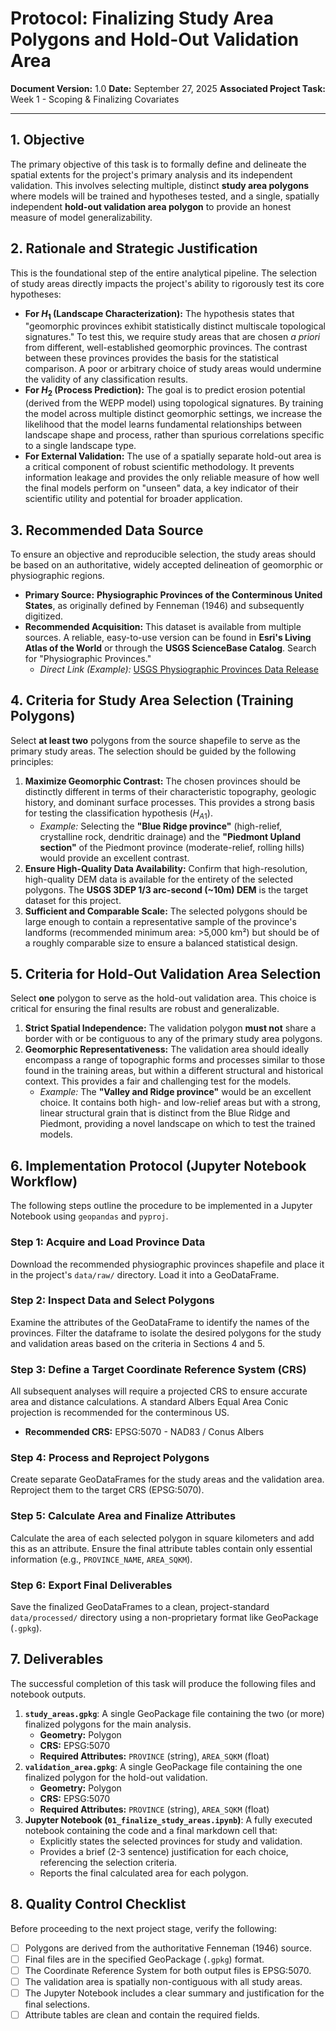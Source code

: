# Protocol: Finalizing Study Area Polygons and Hold-Out Validation Area

**Document Version:** 1.0
**Date:** September 27, 2025
**Associated Project Task:** Week 1 - Scoping & Finalizing Covariates

---

## 1. Objective

The primary objective of this task is to formally define and delineate the spatial extents for the project's primary analysis and its independent validation. This involves selecting multiple, distinct **study area polygons** where models will be trained and hypotheses tested, and a single, spatially independent **hold-out validation area polygon** to provide an honest measure of model generalizability.

## 2. Rationale and Strategic Justification

This is the foundational step of the entire analytical pipeline. The selection of study areas directly impacts the project's ability to rigorously test its core hypotheses:

* **For $H_1$ (Landscape Characterization):** The hypothesis states that "geomorphic provinces exhibit statistically distinct multiscale topological signatures." To test this, we require study areas that are chosen *a priori* from different, well-established geomorphic provinces. The contrast between these provinces provides the basis for the statistical comparison. A poor or arbitrary choice of study areas would undermine the validity of any classification results.
* **For $H_2$ (Process Prediction):** The goal is to predict erosion potential (derived from the WEPP model) using topological signatures. By training the model across multiple distinct geomorphic settings, we increase the likelihood that the model learns fundamental relationships between landscape shape and process, rather than spurious correlations specific to a single landscape type.
* **For External Validation:** The use of a spatially separate hold-out area is a critical component of robust scientific methodology. It prevents information leakage and provides the only reliable measure of how well the final models perform on "unseen" data, a key indicator of their scientific utility and potential for broader application.

## 3. Recommended Data Source

To ensure an objective and reproducible selection, the study areas should be based on an authoritative, widely accepted delineation of geomorphic or physiographic regions.

* **Primary Source:** **Physiographic Provinces of the Conterminous United States**, as originally defined by Fenneman (1946) and subsequently digitized.
* **Recommended Acquisition:** This dataset is available from multiple sources. A reliable, easy-to-use version can be found in **Esri's Living Atlas of the World** or through the **USGS ScienceBase Catalog**. Search for "Physiographic Provinces."
    * *Direct Link (Example):* [USGS Physiographic Provinces Data Release](https://www.sciencebase.gov/catalog/item/504108bde4b04b8a0323998b)

## 4. Criteria for Study Area Selection (Training Polygons)

Select **at least two** polygons from the source shapefile to serve as the primary study areas. The selection should be guided by the following principles:

1.  **Maximize Geomorphic Contrast:** The chosen provinces should be distinctly different in terms of their characteristic topography, geologic history, and dominant surface processes. This provides a strong basis for testing the classification hypothesis ($H_{A1}$).
    * *Example:* Selecting the **"Blue Ridge province"** (high-relief, crystalline rock, dendritic drainage) and the **"Piedmont Upland section"** of the Piedmont province (moderate-relief, rolling hills) would provide an excellent contrast.
2.  **Ensure High-Quality Data Availability:** Confirm that high-resolution, high-quality DEM data is available for the entirety of the selected polygons. The **USGS 3DEP 1/3 arc-second (~10m) DEM** is the target dataset for this project.
3.  **Sufficient and Comparable Scale:** The selected polygons should be large enough to contain a representative sample of the province's landforms (recommended minimum area: >5,000 km²) but should be of a roughly comparable size to ensure a balanced statistical design.

## 5. Criteria for Hold-Out Validation Area Selection

Select **one** polygon to serve as the hold-out validation area. This choice is critical for ensuring the final results are robust and generalizable.

1.  **Strict Spatial Independence:** The validation polygon **must not** share a border with or be contiguous to any of the primary study area polygons.
2.  **Geomorphic Representativeness:** The validation area should ideally encompass a range of topographic forms and processes similar to those found in the training areas, but within a different structural and historical context. This provides a fair and challenging test for the models.
    * *Example:* The **"Valley and Ridge province"** would be an excellent choice. It contains both high- and low-relief areas but with a strong, linear structural grain that is distinct from the Blue Ridge and Piedmont, providing a novel landscape on which to test the trained models.

## 6. Implementation Protocol (Jupyter Notebook Workflow)

The following steps outline the procedure to be implemented in a Jupyter Notebook using `geopandas` and `pyproj`.

### Step 1: Acquire and Load Province Data

Download the recommended physiographic provinces shapefile and place it in the project's `data/raw/` directory. Load it into a GeoDataFrame.

### Step 2: Inspect Data and Select Polygons

Examine the attributes of the GeoDataFrame to identify the names of the provinces. Filter the dataframe to isolate the desired polygons for the study and validation areas based on the criteria in Sections 4 and 5.

### Step 3: Define a Target Coordinate Reference System (CRS)

All subsequent analyses will require a projected CRS to ensure accurate area and distance calculations. A standard Albers Equal Area Conic projection is recommended for the conterminous US.

* **Recommended CRS:** EPSG:5070 - NAD83 / Conus Albers

### Step 4: Process and Reproject Polygons

Create separate GeoDataFrames for the study areas and the validation area. Reproject them to the target CRS (EPSG:5070).

### Step 5: Calculate Area and Finalize Attributes

Calculate the area of each selected polygon in square kilometers and add this as an attribute. Ensure the final attribute tables contain only essential information (e.g., `PROVINCE_NAME`, `AREA_SQKM`).

### Step 6: Export Final Deliverables

Save the finalized GeoDataFrames to a clean, project-standard `data/processed/` directory using a non-proprietary format like GeoPackage (`.gpkg`).

## 7. Deliverables

The successful completion of this task will produce the following files and notebook outputs.

1.  **`study_areas.gpkg`**: A single GeoPackage file containing the two (or more) finalized polygons for the main analysis.
    * **Geometry:** Polygon
    * **CRS:** EPSG:5070
    * **Required Attributes:** `PROVINCE` (string), `AREA_SQKM` (float)
2.  **`validation_area.gpkg`**: A single GeoPackage file containing the one finalized polygon for the hold-out validation.
    * **Geometry:** Polygon
    * **CRS:** EPSG:5070
    * **Required Attributes:** `PROVINCE` (string), `AREA_SQKM` (float)
3.  **Jupyter Notebook (`01_finalize_study_areas.ipynb`)**: A fully executed notebook containing the code and a final markdown cell that:
    * Explicitly states the selected provinces for study and validation.
    * Provides a brief (2-3 sentence) justification for each choice, referencing the selection criteria.
    * Reports the final calculated area for each polygon.

## 8. Quality Control Checklist

Before proceeding to the next project stage, verify the following:

* [ ] Polygons are derived from the authoritative Fenneman (1946) source.
* [ ] Final files are in the specified GeoPackage (`.gpkg`) format.
* [ ] The Coordinate Reference System for both output files is EPSG:5070.
* [ ] The validation area is spatially non-contiguous with all study areas.
* [ ] The Jupyter Notebook includes a clear summary and justification for the final selections.
* [ ] Attribute tables are clean and contain the required fields.